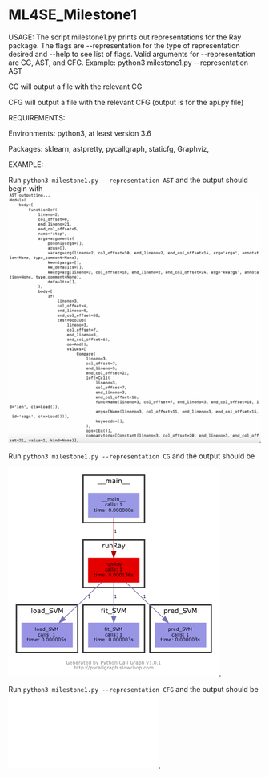 # ML4SE_Milestone1

USAGE:
The script milestone1.py prints out representations for the Ray package. The flags are --representation for the type of representation desired and --help to see list of flags. Valid arguments for --representation are CG, AST, and CFG. Example: python3 milestone1.py --representation AST

CG will output a file with the relevant CG

CFG will output a file with the relevant CFG (output is for the api.py file)


REQUIREMENTS:

Environments:
python3, at least version 3.6

Packages:
sklearn,
astpretty,
pycallgraph,
staticfg,
Graphviz,


EXAMPLE:

Run ```python3 milestone1.py --representation AST``` and the output should begin with ![this](images/AST_output.png)




Run ```python3 milestone1.py --representation CG``` and the output should be 

![this](images/pycallgraph.png).




Run ```python3 milestone1.py --representation CFG``` and the output should be ![this](images/RayWorkflows_api_CFG.pdf).


